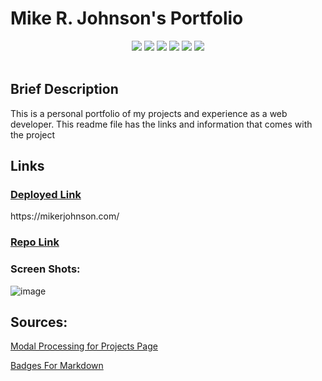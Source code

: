 <h1>Mike R. Johnson's Portfolio</h1>

<div align="center">
  <img src="https://img.shields.io/badge/html5-%23E34F26.svg?style=for-the-badge&logo=html5&logoColor=white">
  <img src="https://img.shields.io/badge/css3-%231572B6.svg?style=for-the-badge&logo=css3&logoColor=white">
  <img src="https://img.shields.io/badge/javascript-%23323330.svg?style=for-the-badge&logo=javascript&logoColor=%23F7DF1E">
  <img src="https://img.shields.io/badge/markdown-%23000000.svg?style=for-the-badge&logo=markdown&logoColor=white">
  <img src="https://img.shields.io/badge/Visual%20Studio%20Code-0078d7.svg?style=for-the-badge&logo=visual-studio-code&logoColor=white">
  <img src="https://img.shields.io/badge/cent%20os-002260?style=for-the-badge&logo=centos&logoColor=F0F0F0">
</div>
</br>
<h2>Brief Description</h2>
<p>This is a personal portfolio of my projects and experience as a web developer. This readme file has the links and information that comes with the project</p>
<h2>Links</h2>
<a href="https://mikerjohnson.com/">
  <h3>Deployed Link</h3>
</a>
  https://mikerjohnson.com/<br/>
  <a href="https://github.com/mikerjohnson27/Portfolio">
  <h3>Repo Link</h3>
  </a>

  <h3>Screen Shots:</h3>

![image](https://user-images.githubusercontent.com/101275747/181305270-79a4ab17-df71-4c11-a8c4-b5ffae3489dc.png)

## Sources:

<a href="https://screenspan.net/blog/multiple-modals/">
  <p>Modal Processing for Projects Page</p>
</a>

<a href="https://github.com/Ileriayo/markdown-badges#-hostingsaas">
  <p>Badges For Markdown</p>
</a>
